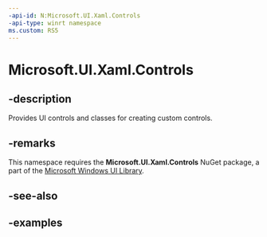 ```yaml
---
-api-id: N:Microsoft.UI.Xaml.Controls
-api-type: winrt namespace
ms.custom: RS5
---
```


<!-- Namespace syntax.
namespace Microsoft.UI.Xaml.Controls 
-->

# Microsoft.UI.Xaml.Controls

## -description
Provides UI controls and classes for creating custom controls. 

## -remarks
This namespace requires the **Microsoft.UI.Xaml.Controls** NuGet package, a part of the [Microsoft Windows UI Library](https://aka.ms/winui-docs).

## -see-also

## -examples

